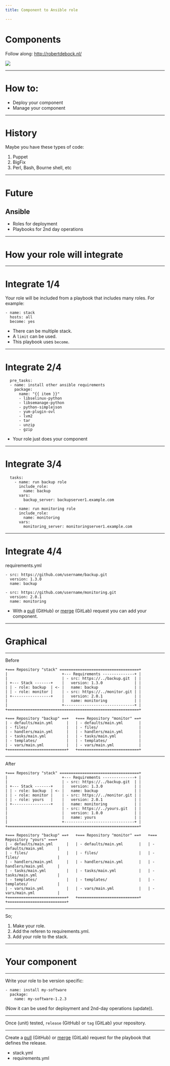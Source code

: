 ```yaml
---
title: Component to Ansible role

---
```


# Components

Follow along: http://robertdebock.nl/

<img src="https://api.qrserver.com/v1/create-qr-code/?size=350x350&data=http://robertdebock.nl/presentations/component-to-role/"/>

---

# How to:
- Deploy your component
- Manage your component

---

# History

Maybe you have these types of code:
1. Puppet
2. BigFix
3. Perl, Bash, Bourne shell, etc

----

# Future

## Ansible
- Roles for deployment
- Playbooks for 2nd day operations

---

# How your role will integrate

----

# Integrate 1/4

Your role will be included from a playbook that includes many roles. For example:

```
- name: stack
  hosts: all
  become: yes
```

- There can be multiple stack.
- A `limit` can be used.
- This playbook uses `become`.

----

# Integrate 2/4

```
  pre_tasks:
  - name: install other ansible requirements
    package:
      name: "{{ item }}"
      - libselinux-python
      - libsemanage-python
      - python-simplejson
      - yum-plugin-ovl
      - lvm2
      - tar
      - unzip
      - gzip
```

- Your role just does your component

----

# Integrate 3/4

```
  tasks:
    - name: run backup role
      include_role:
        name: backup
      vars:
        backup_server: backupserver1.example.com

    - name: run monitoring role
      include_role:
        name: monitoring
      vars:
        monitoring_server: monitoringserver1.example.com
```

----

# Integrate 4/4

requirements.yml
```
- src: https://github.com/username/backup.git
  version: 1.3.0
  name: backup

- src: https://github.com/username/monitoring.git
  version: 2.0.1
  name: monitoring
```

- With a [pull](https://help.github.com/articles/creating-a-pull-request/) (GitHub) or [merge](https://docs.gitlab.com/ee/user/project/merge_requests/) (GitLab) request you can add your component.

----

# Graphical

----

Before

```
+=== Repository "stack" ===================================+
|                        +--- Requirements --------------+ |
|                        | - src: https://../backup.git  | |
| +--- Stack -------+    |   version: 1.3.0              | |
| | - role: backup  | <- |   name: backup                | |
| | - role: monitor |    | - src: https://../monitor.git | |
| +-----------------+    |   version: 2.0.1              | |
|                        |   name: monitoring            | |
|                        +-------------------------------+ |
+==========================================================+

+=== Repository "backup" ==+   +=== Repository "monitor" ==+
| - defaults/main.yml      |   | - defaults/main.yml       |
| - files/                 |   | - files/                  |
| - handlers/main.yml      |   | - handlers/main.yml       |
| - tasks/main.yml         |   | - tasks/main.yml          |
| - templates/             |   | - templates/              |
| - vars/main.yml          |   | - vars/main.yml           |
+==========================+   +===========================+
```

----

After

```
+=== Repository "stack" ===================================+
|                        +--- Requirements --------------+ |
|                        | - src: https://../backup.git  | |
| +--- Stack -------+    |   version: 1.3.0              | |
| | - role: backup  | <- |   name: backup                | |
| | - role: monitor |    | - src: https://../monitor.git | |
| | - role: yours   |    |   version: 2.0.1              | |
| +-----------------+    |   name: monitoring            | |
|                        | - src: https://../yours.git   | |
|                        |   version: 1.0.0              | |
|                        |   name: yours                 | |
|                        +-------------------------------+ |
+==========================================================+

+=== Repository "backup" ==+   +=== Repository "monitor" ==+   +=== Repository "yours" ===+
| - defaults/main.yml      |   | - defaults/main.yml       |   | - defaults/main.yml      |
| - files/                 |   | - files/                  |   | - files/                 |
| - handlers/main.yml      |   | - handlers/main.yml       |   | - handlers/main.yml      |
| - tasks/main.yml         |   | - tasks/main.yml          |   | - tasks/main.yml         |
| - templates/             |   | - templates/              |   | - templates/             |
| - vars/main.yml          |   | - vars/main.yml           |   | - vars/main.yml          |
+==========================+   +===========================+   +==========================+
```

----

So;
1. Make your role.
2. Add the referen to requirements.yml.
3. Add your role to the stack.

---

# Your component

----

Write your role to be version specific:

```
- name: install my-software
  package:
    name: my-software-1.2.3
```

(Now it can be used for deployment and 2nd-day operations (update)).

----

Once (unit) tested, `release` (GitHub) or `tag` (GitLab) your repository.

----

Create a [pull](https://help.github.com/articles/creating-a-pull-request/) (GitHub) or [merge](https://docs.gitlab.com/ee/user/project/merge_requests/) (GitLab) request for the playbook that defines the release.
- stack.yml
- requirements.yml

